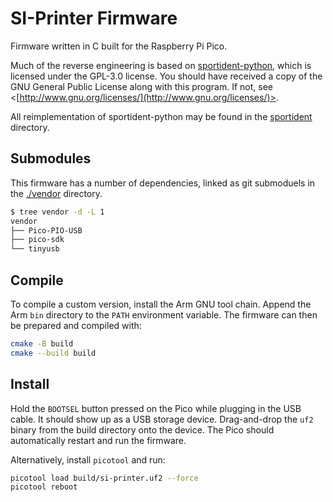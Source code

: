 # SI-Printer Firmware

Firmware written in C built for the Raspberry Pi Pico.

Much of the reverse engineering is based on
[sportident-python](https://github.com/per-magnusson/sportident-python), which
is licensed under the GPL-3.0 license. You should have received a copy of the
GNU General Public License along with this program. If not, see
<[http://www.gnu.org/licenses/](http://www.gnu.org/licenses/)>.

All reimplementation of sportident-python may be found in the
[sportident](./src/sportident/) directory.

## Submodules

This firmware has a number of dependencies, linked as git submoduels
in the [./vendor](./vendor/) directory.

```bash
$ tree vendor -d -L 1
vendor
├── Pico-PIO-USB
├── pico-sdk
└── tinyusb
```

## Compile

To compile a custom version, install the Arm GNU tool chain.
Append the Arm `bin` directory to the `PATH` environment variable.
The firmware can then be prepared and compiled with:

```bash
cmake -B build
cmake --build build
```

## Install

Hold the `BOOTSEL` button pressed on the Pico while plugging in the USB cable.
It should show up as a USB storage device. Drag-and-drop the `uf2` binary from
the build directory onto the device. The Pico should automatically restart and
run the firmware.

Alternatively, install `picotool` and run:

```bash
picotool load build/si-printer.uf2 --force
picotool reboot
```

